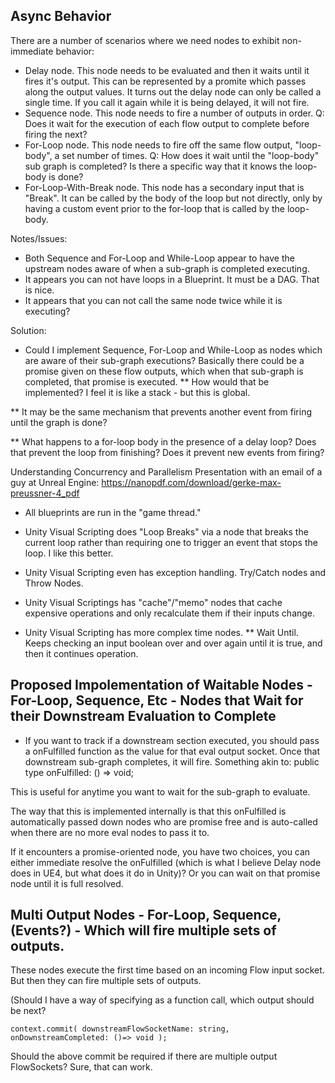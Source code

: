 ## Async Behavior

There are a number of scenarios where we need nodes to exhibit non-immediate behavior:
* Delay node.  This node needs to be evaluated and then it waits until it fires it's output.  This can be represented by a promite which passes along the output values.  It turns out the delay node can only be called a single time.  If you call it again while it is being delayed, it will not fire.
* Sequence node.  This node needs to fire a number of outputs in order.  Q: Does it wait for the execution of each flow output to complete before firing the next?
* For-Loop node.  This node needs to fire off the same flow output, "loop-body", a set number of times.  Q: How does it wait until the "loop-body" sub graph is completed?  Is there a specific way that it knows the loop-body is done?
* For-Loop-With-Break node.  This node has a secondary input that is "Break".  It can be called by the body of the loop but not directly, only by having a custom event prior to the for-loop that is called by the loop-body.


Notes/Issues:
* Both Sequence and For-Loop and While-Loop appear to have the upstream nodes aware of when a sub-graph is completed executing.
* It appears you can not have loops in a Blueprint.  It must be a DAG.  That is nice.
* It appears that you can not call the same node twice while it is executing?

Solution:
* Could I implement Sequence, For-Loop and While-Loop as nodes which are aware of their sub-graph executions?  Basically there could be a promise given on these flow outputs, which when that sub-graph is completed, that promise is executed.
** How would that be implemented?  I feel it is like a stack - but this is global.

** It may be the same mechanism that prevents another event from firing until the graph is done?

** What happens to a for-loop body in the presence of a delay loop?  Does that prevent the loop from finishing?  Does it prevent new events from firing?

Understanding Concurrency and Parallelism Presentation with an email of a guy at Unreal Engine:
https://nanopdf.com/download/gerke-max-preussner-4_pdf
* All blueprints are run in the "game thread."



* Unity Visual Scripting does "Loop Breaks" via a node that breaks the current loop rather than requiring one to trigger an event that stops the loop.  I like this better.

* Unity Visual Scripting even has exception handling.  Try/Catch nodes and Throw Nodes.
* Unity Visual Scriptings has "cache"/"memo" nodes that cache expensive operations and only recalculate them if their inputs change.

* Unity Visual Scripting has more complex time nodes.
** Wait Until.  Keeps checking an input boolean over and over again until it is true, and then it continues operation.

## Proposed Impolementation of Waitable Nodes - For-Loop, Sequence, Etc - Nodes that Wait for their Downstream Evaluation to Complete

* If you want to track if a downstream section executed, you should pass a onFulfilled function as the value for that eval output socket.  Once that downstream sub-graph completes, it will fire.
Something akin to: public type onFulfilled: () => void;

This is useful for anytime you want to wait for the sub-graph to evaluate.

The way that this is implemented internally is that this onFulfilled is automatically passed down nodes who are promise free and is auto-called when there are no more eval nodes to pass it to.

If it encounters a promise-oriented node, you have two choices, you can either immediate resolve the onFulfilled (which is what I believe Delay node does in UE4, but what does it do in Unity)?  Or you can wait on that promise node until it is full resolved.
## Multi Output Nodes - For-Loop, Sequence, (Events?) - Which will fire multiple sets of outputs.

These nodes execute the first time based on an incoming Flow input socket.  But then they can fire multiple sets of outputs.

(Should I have a way of specifying as a function call, which output should be next?

```
context.commit( downstreamFlowSocketName: string, onDownstreamCompleted: ()=> void );
```

Should the above commit be required if there are multiple output FlowSockets?  Sure, that can work.



